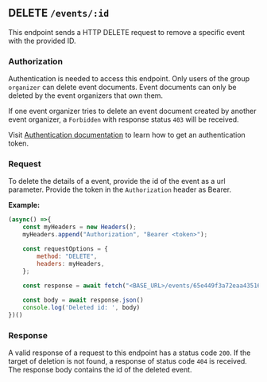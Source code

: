 ## DELETE `/events/:id`

This endpoint sends a HTTP DELETE request to remove a specific event with the provided ID.

### Authorization
Authentication is needed to access this endpoint. Only users of the group `organizer` can delete event documents. Event documents can only be deleted by the event organizers that own them. 

If one event organizer tries to delete an event document created by another event organizer, a `Forbidden` with response status `403` will be received.

Visit [Authentication documentation](../../authentication/auth.md) to learn how to get an authentication token.

### Request
To delete the details of a event, provide the id of the event as a url parameter. Provide the token in the `Authorization` header as Bearer. 

**Example:**

```javascript
(async() =>{
    const myHeaders = new Headers();
    myHeaders.append("Authorization", "Bearer <token>");

    const requestOptions = {
        method: "DELETE",
        headers: myHeaders,
    };

    const response = await fetch("<BASE_URL>/events/65e449f3a72eaa435166c76c", requestOptions)
    
    const body = await response.json()
    console.log('Deleted id: ', body)
})()
```


### Response
A valid response of a request to this endpoint has a status code `200`. If the target of deletion is not found, a response of status code `404` is received. The response body contains the id of the deleted event.
